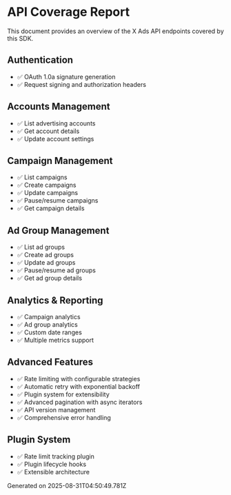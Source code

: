 # API Coverage Report

This document provides an overview of the X Ads API endpoints covered by this SDK.

## Authentication
- ✅ OAuth 1.0a signature generation
- ✅ Request signing and authorization headers

## Accounts Management
- ✅ List advertising accounts
- ✅ Get account details  
- ✅ Update account settings

## Campaign Management
- ✅ List campaigns
- ✅ Create campaigns
- ✅ Update campaigns
- ✅ Pause/resume campaigns
- ✅ Get campaign details

## Ad Group Management
- ✅ List ad groups
- ✅ Create ad groups
- ✅ Update ad groups
- ✅ Pause/resume ad groups
- ✅ Get ad group details

## Analytics & Reporting
- ✅ Campaign analytics
- ✅ Ad group analytics
- ✅ Custom date ranges
- ✅ Multiple metrics support

## Advanced Features
- ✅ Rate limiting with configurable strategies
- ✅ Automatic retry with exponential backoff
- ✅ Plugin system for extensibility
- ✅ Advanced pagination with async iterators
- ✅ API version management
- ✅ Comprehensive error handling

## Plugin System
- ✅ Rate limit tracking plugin
- ✅ Plugin lifecycle hooks
- ✅ Extensible architecture

Generated on 2025-08-31T04:50:49.781Z
